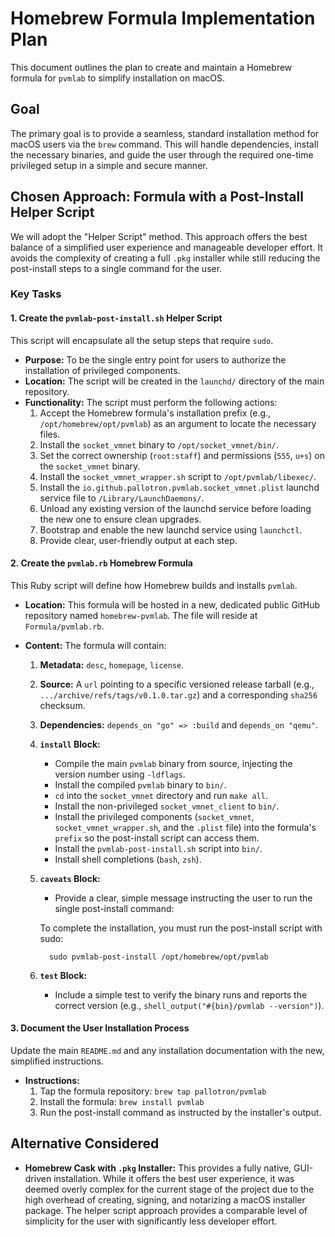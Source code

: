 # Homebrew Formula Implementation Plan

This document outlines the plan to create and maintain a Homebrew formula for `pvmlab` to simplify installation on macOS.

## Goal

The primary goal is to provide a seamless, standard installation method for macOS users via the `brew` command. This will handle dependencies, install the necessary binaries, and guide the user through the required one-time privileged setup in a simple and secure manner.

## Chosen Approach: Formula with a Post-Install Helper Script

We will adopt the "Helper Script" method. This approach offers the best balance of a simplified user experience and manageable developer effort. It avoids the complexity of creating a full `.pkg` installer while still reducing the post-install steps to a single command for the user.

### Key Tasks

#### 1. Create the `pvmlab-post-install.sh` Helper Script

This script will encapsulate all the setup steps that require `sudo`.

- **Purpose:** To be the single entry point for users to authorize the installation of privileged components.
- **Location:** The script will be created in the `launchd/` directory of the main repository.
- **Functionality:** The script must perform the following actions:
  1. Accept the Homebrew formula's installation prefix (e.g., `/opt/homebrew/opt/pvmlab`) as an argument to locate the necessary files.
  2. Install the `socket_vmnet` binary to `/opt/socket_vmnet/bin/`.
  3. Set the correct ownership (`root:staff`) and permissions (`555`, `u+s`) on the `socket_vmnet` binary.
  4. Install the `socket_vmnet_wrapper.sh` script to `/opt/pvmlab/libexec/`.
  5. Install the `io.github.pallotron.pvmlab.socket_vmnet.plist` launchd service file to `/Library/LaunchDaemons/`.
  6. Unload any existing version of the launchd service before loading the new one to ensure clean upgrades.
  7. Bootstrap and enable the new launchd service using `launchctl`.
  8. Provide clear, user-friendly output at each step.

#### 2. Create the `pvmlab.rb` Homebrew Formula

This Ruby script will define how Homebrew builds and installs `pvmlab`.

- **Location:** This formula will be hosted in a new, dedicated public GitHub repository named `homebrew-pvmlab`. The file will reside at `Formula/pvmlab.rb`.
- **Content:** The formula will contain:

  1. **Metadata:** `desc`, `homepage`, `license`.
  2. **Source:** A `url` pointing to a specific versioned release tarball (e.g., `.../archive/refs/tags/v0.1.0.tar.gz`) and a corresponding `sha256` checksum.
  3. **Dependencies:** `depends_on "go" => :build` and `depends_on "qemu"`.
  4. **`install` Block:**
     - Compile the main `pvmlab` binary from source, injecting the version number using `-ldflags`.
     - Install the compiled `pvmlab` binary to `bin/`.
     - `cd` into the `socket_vmnet` directory and run `make all`.
     - Install the non-privileged `socket_vmnet_client` to `bin/`.
     - Install the privileged components (`socket_vmnet`, `socket_vmnet_wrapper.sh`, and the `.plist` file) into the formula's `prefix` so the post-install script can access them.
     - Install the `pvmlab-post-install.sh` script into `bin/`.
     - Install shell completions (`bash`, `zsh`).
  5. **`caveats` Block:**

     - Provide a clear, simple message instructing the user to run the single post-install command:

     To complete the installation, you must run the post-install script with sudo:

     ```shell
       sudo pvmlab-post-install /opt/homebrew/opt/pvmlab
     ```

  6. **`test` Block:**
     - Include a simple test to verify the binary runs and reports the correct version (e.g., `shell_output("#{bin}/pvmlab --version")`).

#### 3. Document the User Installation Process

Update the main `README.md` and any installation documentation with the new, simplified instructions.

- **Instructions:**
  1. Tap the formula repository: `brew tap pallotron/pvmlab`
  2. Install the formula: `brew install pvmlab`
  3. Run the post-install command as instructed by the installer's output.

## Alternative Considered

- **Homebrew Cask with `.pkg` Installer:** This provides a fully native, GUI-driven installation. While it offers the best user experience, it was deemed overly complex for the current stage of the project due to the high overhead of creating, signing, and notarizing a macOS installer package. The helper script approach provides a comparable level of simplicity for the user with significantly less developer effort.
